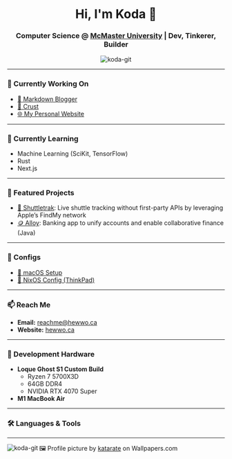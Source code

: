 <h1 align="center">Hi, I'm Koda 👋</h1>
<h3 align="center">Computer Science @ <a href="https://mcmaster.ca">McMaster University</a> | Dev, Tinkerer, Builder</h3>

<p align="center">
  <img src="https://komarev.com/ghpvc/?username=koda-git&label=Profile%20views&color=0e75b6&style=flat" alt="koda-git" />
</p>

---

### 🔭 Currently Working On

- [📝 Markdown Blogger](https://github.com/koda-git/mdblogger)
- [🥐 Crust](https://github.com/koda-git/crust)
- [🌐 My Personal Website](https://hewwo.ca)

---

### 🌱 Currently Learning

- Machine Learning (SciKit, TensorFlow)
- Rust
- Next.js

---

### 📌 Featured Projects

- [📍 Shuttletrak](https://github.com/koda-git/shuttletrak): Live shuttle tracking without first-party APIs by leveraging Apple’s FindMy network
- [🪙 Alloy](https://github.com/koda-git/alloy): Banking app to unify accounts and enable collaborative finance (Java)

---

### 🧰 Configs

- [🍎 macOS Setup](https://github.com/koda-git/config-mac)
- [🐧 NixOS Config (ThinkPad)](https://github.com/koda-git/nix-config-t480s)

---

### 📫 Reach Me

- **Email:** [reachme@hewwo.ca](mailto:reachme@hewwo.ca)
- **Website:** [hewwo.ca](https://hewwo.ca)

---

### 🧠 Development Hardware

- **Loque Ghost S1 Custom Build**
  - Ryzen 7 5700X3D
  - 64GB DDR4
  - NVIDIA RTX 4070 Super
- **M1 MacBook Air**

---

### 🛠️ Languages & Tools

<p align="left">
  <!-- Keep your current tool icon list here -->
</p>

---

<p><img align="left" src="https://github-readme-stats.vercel.app/api/top-langs?username=koda-git&show_icons=true&locale=en&layout=compact" alt="koda-git" /></p>

<!-- Optional: Personal GitHub stats (commented out) -->
<!-- <p>&nbsp;<img align="center" src="https://github-readme-stats.vercel.app/api?username=koda-git&show_icons=true&locale=en" alt="koda-git" /></p> -->

<p>🖼️ Profile picture by <a href="https://wallpapers.com/picture/russian-blue-cat-pictures-gtrml5zh80hjtdlo.html">katarate</a> on Wallpapers.com</p>
